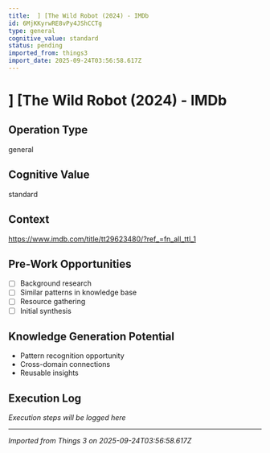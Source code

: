 ```yaml
---
title:  ] [The Wild Robot (2024) - IMDb
id: 6MjKKyrwRE8vPy4JShCCTg
type: general
cognitive_value: standard
status: pending
imported_from: things3
import_date: 2025-09-24T03:56:58.617Z
---
```


#  ] [The Wild Robot (2024) - IMDb

## Operation Type
general

## Cognitive Value
standard

## Context
https://www.imdb.com/title/tt29623480/?ref_=fn_all_ttl_1

## Pre-Work Opportunities
- [ ] Background research
- [ ] Similar patterns in knowledge base
- [ ] Resource gathering
- [ ] Initial synthesis

## Knowledge Generation Potential
- Pattern recognition opportunity
- Cross-domain connections
- Reusable insights

## Execution Log
*Execution steps will be logged here*

---
*Imported from Things 3 on 2025-09-24T03:56:58.617Z*
